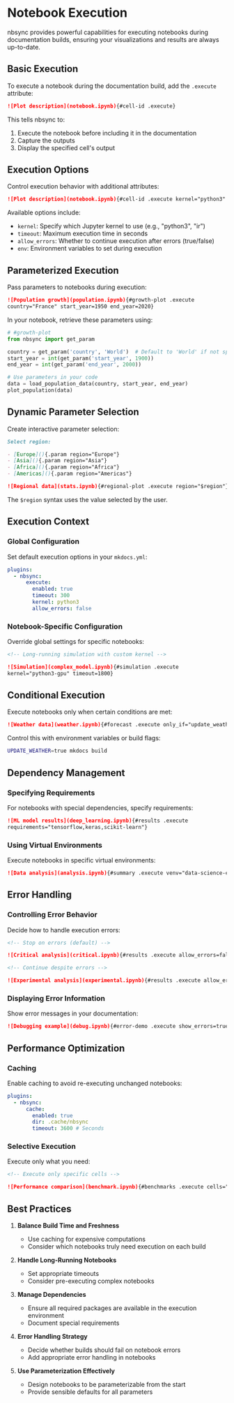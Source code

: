 # Notebook Execution

nbsync provides powerful capabilities for executing notebooks during
documentation builds, ensuring your visualizations and results are always
up-to-date.

## Basic Execution

To execute a notebook during the documentation build, add the `.execute`
attribute:

```markdown
![Plot description](notebook.ipynb){#cell-id .execute}
```

This tells nbsync to:

1. Execute the notebook before including it in the documentation
2. Capture the outputs
3. Display the specified cell's output

## Execution Options

Control execution behavior with additional attributes:

```markdown
![Plot description](notebook.ipynb){#cell-id .execute kernel="python3" timeout=60}
```

Available options include:

- `kernel`: Specify which Jupyter kernel to use (e.g., "python3", "ir")
- `timeout`: Maximum execution time in seconds
- `allow_errors`: Whether to continue execution after errors (true/false)
- `env`: Environment variables to set during execution

## Parameterized Execution

Pass parameters to notebooks during execution:

```markdown
![Population growth](population.ipynb){#growth-plot .execute
country="France" start_year=1950 end_year=2020}
```

In your notebook, retrieve these parameters using:

```python
# #growth-plot
from nbsync import get_param

country = get_param('country', 'World')  # Default to 'World' if not specified
start_year = int(get_param('start_year', 1900))
end_year = int(get_param('end_year', 2000))

# Use parameters in your code
data = load_population_data(country, start_year, end_year)
plot_population(data)
```

## Dynamic Parameter Selection

Create interactive parameter selection:

```markdown
Select region:

- [Europe](){.param region="Europe"}
- [Asia](){.param region="Asia"}
- [Africa](){.param region="Africa"}
- [Americas](){.param region="Americas"}

![Regional data](stats.ipynb){#regional-plot .execute region="$region"}
```

The `$region` syntax uses the value selected by the user.

## Execution Context

### Global Configuration

Set default execution options in your `mkdocs.yml`:

```yaml
plugins:
  - nbsync:
      execute:
        enabled: true
        timeout: 300
        kernel: python3
        allow_errors: false
```

### Notebook-Specific Configuration

Override global settings for specific notebooks:

```markdown
<!-- Long-running simulation with custom kernel -->

![Simulation](complex_model.ipynb){#simulation .execute
kernel="python3-gpu" timeout=1800}
```

## Conditional Execution

Execute notebooks only when certain conditions are met:

```markdown
![Weather data](weather.ipynb){#forecast .execute only_if="update_weather"}
```

Control this with environment variables or build flags:

```bash
UPDATE_WEATHER=true mkdocs build
```

## Dependency Management

### Specifying Requirements

For notebooks with special dependencies, specify requirements:

```markdown
![ML model results](deep_learning.ipynb){#results .execute
requirements="tensorflow,keras,scikit-learn"}
```

### Using Virtual Environments

Execute notebooks in specific virtual environments:

```markdown
![Data analysis](analysis.ipynb){#summary .execute venv="data-science-env"}
```

## Error Handling

### Controlling Error Behavior

Decide how to handle execution errors:

```markdown
<!-- Stop on errors (default) -->

![Critical analysis](critical.ipynb){#results .execute allow_errors=false}

<!-- Continue despite errors -->

![Experimental analysis](experimental.ipynb){#results .execute allow_errors=true}
```

### Displaying Error Information

Show error messages in your documentation:

```markdown
![Debugging example](debug.ipynb){#error-demo .execute show_errors=true}
```

## Performance Optimization

### Caching

Enable caching to avoid re-executing unchanged notebooks:

```yaml
plugins:
  - nbsync:
      cache:
        enabled: true
        dir: .cache/nbsync
        timeout: 3600 # Seconds
```

### Selective Execution

Execute only what you need:

```markdown
<!-- Execute only specific cells -->

![Performance comparison](benchmark.ipynb){#benchmarks .execute cells="setup,run_benchmark"}
```

## Best Practices

1. **Balance Build Time and Freshness**

   - Use caching for expensive computations
   - Consider which notebooks truly need execution on each build

2. **Handle Long-Running Notebooks**

   - Set appropriate timeouts
   - Consider pre-executing complex notebooks

3. **Manage Dependencies**

   - Ensure all required packages are available in the execution environment
   - Document special requirements

4. **Error Handling Strategy**

   - Decide whether builds should fail on notebook errors
   - Add appropriate error handling in notebooks

5. **Use Parameterization Effectively**
   - Design notebooks to be parameterizable from the start
   - Provide sensible defaults for all parameters
